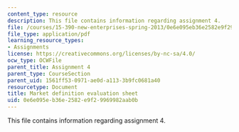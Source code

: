 ```yaml
---
content_type: resource
description: This file contains information regarding assignment 4.
file: /courses/15-390-new-enterprises-spring-2013/0e6e095eb36e2582e9f29969982aab0b_MIT15_390S13_assgn4sheet.pdf
file_type: application/pdf
learning_resource_types:
- Assignments
license: https://creativecommons.org/licenses/by-nc-sa/4.0/
ocw_type: OCWFile
parent_title: Assignment 4
parent_type: CourseSection
parent_uid: 1561ff53-0971-ae0d-a113-3b9fc0681a40
resourcetype: Document
title: Market definition evaluation sheet
uid: 0e6e095e-b36e-2582-e9f2-9969982aab0b
---
```

This file contains information regarding assignment 4.
